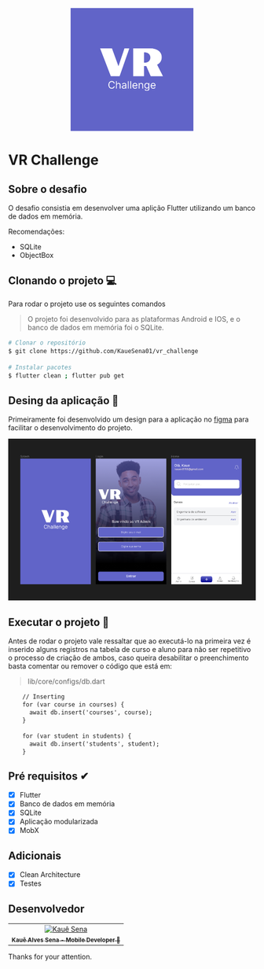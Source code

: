 <div align="center">
  <img src=".github/android_12.png" alt="VR" height="250px">
</div>

# VR Challenge

## Sobre o desafio

O desafio consistia em desenvolver uma aplição Flutter utilizando um banco de dados em memória.

Recomendações:

* SQLite
* ObjectBox

## Clonando o projeto 💻

Para rodar o projeto use os seguintes comandos
> O projeto foi desenvolvido para as plataformas Android e IOS, e o banco de dados em memória foi o SQLite.

```bash
# Clonar o repositório
$ git clone https://github.com/KaueSena01/vr_challenge

# Instalar pacotes
$ flutter clean ; flutter pub get
```

## Desing da aplicação 📱

Primeiramente foi desenvolvido um design para a aplicação no [figma](https://www.figma.com/file/Cu3hoo74JaogGkvVarq8kY/Untitled?type=design&node-id=0-1) para facilitar o desenvolvimento do projeto.

<div>
    <img width="700" alt="" src=".github/banner_figma.png">
</div>

## Executar o projeto 🚀

Antes de rodar o projeto vale ressaltar que ao executá-lo na primeira vez é inserido alguns registros na tabela de curso e aluno para não ser repetitivo o processo de criação de ambos, caso queira desabilitar o preenchimento basta comentar ou remover o código que está em:

> lib/core/configs/db.dart

```
    // Inserting
    for (var course in courses) {
      await db.insert('courses', course);
    }

    for (var student in students) {
      await db.insert('students', student);
    }
```

## Pré requisitos ✔

* [x] Flutter
* [x] Banco de dados em memória
* [x] SQLite
* [x] Aplicação modularizada
* [x] MobX

## Adicionais

* [x] Clean Architecture
* [x] Testes

## Desenvolvedor

<table>
  <tr>
    <td align="center">
      <a href="https://github.com/KaueSena01">
        <img src="https://avatars.githubusercontent.com/u/86299739?s=400&u=79241537628ffd14ff1f80a584669a9b491e7bc1&v=4" width="100px;" alt="Kauê Sena"/><br>
        <sub>
          <b>Kauê Alves Sena - Mobile Developer 💙</b>
        </sub>
      </a>
    </td>
  </tr>
</table>

Thanks for your attention.
